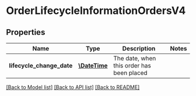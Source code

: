 # OrderLifecycleInformationOrdersV4

## Properties
Name | Type | Description | Notes
------------ | ------------- | ------------- | -------------
**lifecycle_change_date** | [**\DateTime**](\DateTime.md) | The date, when this order has been placed | 

[[Back to Model list]](../../README.md#documentation-for-models) [[Back to API list]](../../README.md#documentation-for-api-endpoints) [[Back to README]](../../README.md)

